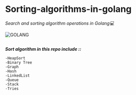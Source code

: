# Sorting-algorithms-in-golang
*Search and sorting algorithm operations in Golang:computer:*

![GOLANG](https://user-images.githubusercontent.com/59836635/138576965-c59a6667-eb9d-4776-88e2-5489a6a5f27b.png)
##
***Sort algorithm in this repo include ::***
```
-HeapSort
-Binary Tree
-Graph
-Hash
-LinkedList
-Queue
-Stack
-Tries

```
